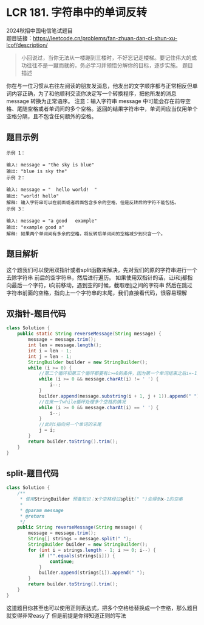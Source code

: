 # LCR 181. 字符串中的单词反转
2024秋招中国电信笔试题目<br>
题目链接：https://leetcode.cn/problems/fan-zhuan-dan-ci-shun-xu-lcof/description/


> 小回说过，当你无法从一楼蹦到三楼时，不好忘记走楼梯。要记住伟大的成功往往不是一蹴而就的，务必学习并领悟分解你的目标，逐步实施。
题目描述

你在与一位习惯从右往左阅读的朋友发消息，他发出的文字顺序都与正常相反但单词内容正确，为了和他顺利交流你决定写一个转换程序，把他所发的消息 message 转换为正常语序。
注意：输入字符串 message 中可能会存在前导空格、尾随空格或者单词间的多个空格。返回的结果字符串中，单词间应当仅用单个空格分隔，且不包含任何额外的空格。


## 题目示例
~~~
示例 1：

输入: message = "the sky is blue"
输出: "blue is sky the"
示例 2：

输入: message = "  hello world!  "
输出: "world! hello"
解释: 输入字符串可以在前面或者后面包含多余的空格，但是反转后的字符不能包括。
示例 3：

输入: message = "a good   example"
输出: "example good a"
解释: 如果两个单词间有多余的空格，将反转后单词间的空格减少到只含一个。
~~~

## 题目解析
这个题我们可以使用双指针或者split函数来解决，先对我们的原的字符串进行一个去除字符串
前后的空字符串，然后进行遍历。
如果使用双指针的话，让i和j都指向最后一个字符，i向前移动，遇到空的时候，截取i到j之间的字符串
然后在跳过字符串前面的空格，指向上一个字符串的末尾，我们直接看代码，很容易理解
## 双指针-题目代码
~~~ java
class Solution {
    public static String reverseMessage(String message) {
        message = message.trim();
        int len = message.length();
        int i = len - 1;
        int j = len - 1;
        StringBuilder builder = new StringBuilder();
        while (i >= 0) {
            //第二个循环和第三个循环都要有i>=0的条件，因为第一个单词结束之后i=-1，charAt(-1)会报错
            while (i >= 0 && message.charAt(i) != ' ') {
                i--;
            }
            builder.append(message.substring(i + 1, j + 1)).append(" ");
            //在来一个while循环处理多个空格的情况
            while (i >= 0 && message.charAt(i) == ' ') {
                i--;
            }
            //此时i指向另一个单词的末尾
            j = i;
        }
        return builder.toString().trim();
    }
}
~~~
## split-题目代码
~~~java
class Solution {
    /**
     * 使用StringBuilder 预备知识：x个空格经过split(" ")会得到x-1的空串
     *
     * @param message
     * @return
     */
    public String reverseMessage(String message) {
        message = message.trim();
        String[] strings = message.split(" ");
        StringBuilder builder = new StringBuilder();
        for (int i = strings.length - 1; i >= 0; i--) {
            if ("".equals(strings[i])) {
                continue;
            }
            builder.append(strings[i]).append(" ");
        }
        return builder.toString().trim();
    }
}
~~~

这道题目你甚至也可以使用正则表达式，把多个空格给替换成一个空格，那么题目就变得非常easy了
但是前提是你得知道正则的写法